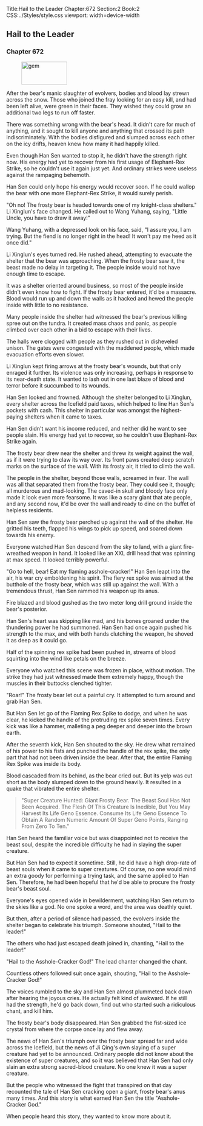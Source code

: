 Title:Hail to the Leader 
Chapter:672 
Section:2 
Book:2 
CSS:../Styles/style.css 
viewport: width=device-width
  
## Hail to the Leader
### Chapter 672 
<figure>
	<img src="../Images/gem.gif" alt="gem" id="gem" width="120" height="60" />
</figure>
  

  
  After the bear's manic slaughter of evolvers, bodies and blood lay strewn across the snow. Those who joined the fray looking for an easy kill, and had been left alive, were green in their faces. They wished they could grow an additional two legs to run off faster.

There was something wrong with the bear's head. It didn't care for much of anything, and it sought to kill anyone and anything that crossed its path indiscriminately. With the bodies disfigured and slumped across each other on the icy drifts, heaven knew how many it had happily killed.

Even though Han Sen wanted to stop it, he didn't have the strength right now. His energy had yet to recover from his first usage of Elephant-Rex Strike, so he couldn't use it again just yet. And ordinary strikes were useless against the rampaging behemoth.

Han Sen could only hope his energy would recover soon. If he could wallop the bear with one more Elephant-Rex Strike, it would surely perish.

"Oh no! The frosty bear is headed towards one of my knight-class shelters." Li Xinglun's face changed. He called out to Wang Yuhang, saying, "Little Uncle, you have to draw it away!"

Wang Yuhang, with a depressed look on his face, said, "I assure you, I am trying. But the fiend is no longer right in the head! It won't pay me heed as it once did."

Li Xinglun's eyes turned red. He rushed ahead, attempting to evacuate the shelter that the bear was approaching. When the frosty bear saw it, the beast made no delay in targeting it. The people inside would not have enough time to escape.

It was a shelter oriented around business, so most of the people inside didn't even know how to fight. If the frosty bear entered, it'd be a massacre. Blood would run up and down the walls as it hacked and hewed the people inside with little to no resistance.

Many people inside the shelter had witnessed the bear's previous killing spree out on the tundra. It created mass chaos and panic, as people climbed over each other in a bid to escape with their lives.

The halls were clogged with people as they rushed out in disheveled unison. The gates were congested with the maddened people, which made evacuation efforts even slower.

Li Xinglun kept firing arrows at the frosty bear's wounds, but that only enraged it further. Its violence was only increasing, perhaps in response to its near-death state. It wanted to lash out in one last blaze of blood and terror before it succumbed to its wounds.

Han Sen looked and frowned. Although the shelter belonged to Li Xinglun, every shelter across the Icefield paid taxes, which helped to line Han Sen's pockets with cash. This shelter in particular was amongst the highest-paying shelters when it came to taxes.

Han Sen didn't want his income reduced, and neither did he want to see people slain. His energy had yet to recover, so he couldn't use Elephant-Rex Strike again.

The frosty bear drew near the shelter and threw its weight against the wall, as if it were trying to claw its way over. Its front paws created deep scratch marks on the surface of the wall. With its frosty air, it tried to climb the wall.

The people in the shelter, beyond those walls, screamed in fear. The wall was all that separated them from the frosty bear. They could see it, though; all murderous and mad-looking. The caved-in skull and bloody face only made it look even more fearsome. It was like a scary giant that ate people, and any second now, it'd be over the wall and ready to dine on the buffet of helpless residents.

Han Sen saw the frosty bear perched up against the wall of the shelter. He gritted his teeth, flapped his wings to pick up speed, and soared down towards his enemy.

Everyone watched Han Sen descend from the sky to land, with a giant fire-wreathed weapon in hand. It looked like an XXL drill head that was spinning at max speed. It looked terribly powerful.

"Go to hell, bear! Eat my flaming asshole-cracker!" Han Sen leapt into the air, his war cry emboldening his spirit. The fiery rex spike was aimed at the butthole of the frosty bear, which was still up against the wall. With a tremendous thrust, Han Sen rammed his weapon up its anus.

Fire blazed and blood gushed as the two meter long drill ground inside the bear's posterior.

Han Sen's heart was skipping like mad, and his bones groaned under the thundering power he had summoned. Han Sen had once again pushed his strength to the max, and with both hands clutching the weapon, he shoved it as deep as it could go.

Half of the spinning rex spike had been pushed in, streams of blood squirting into the wind like petals on the breeze.

Everyone who watched this scene was frozen in place, without motion. The strike they had just witnessed made them extremely happy, though the muscles in their buttocks clenched tighter.

"Roar!" The frosty bear let out a painful cry. It attempted to turn around and grab Han Sen.

But Han Sen let go of the Flaming Rex Spike to dodge, and when he was clear, he kicked the handle of the protruding rex spike seven times. Every kick was like a hammer, malleting a peg deeper and deeper into the brown earth.

After the seventh kick, Han Sen shouted to the sky. He drew what remained of his power to his fists and punched the handle of the rex spike, the only part that had not been driven inside the bear. After that, the entire Flaming Rex Spike was inside its body.

Blood cascaded from its behind, as the bear cried out. But its yelp was cut short as the body slumped down to the ground heavily. It resulted in a quake that vibrated the entire shelter.

> "Super Creature Hunted: Giant Frosty Bear. The Beast Soul Has Not Been Acquired. The Flesh Of This Creature Is Inedible, But You May Harvest Its Life Geno Essence. Consume Its Life Geno Essence To Obtain A Random Numeric Amount Of Super Geno Points, Ranging From Zero To Ten."

Han Sen heard the familiar voice but was disappointed not to receive the beast soul, despite the incredible difficulty he had in slaying the super creature.

But Han Sen had to expect it sometime. Still, he did have a high drop-rate of beast souls when it came to super creatures. Of course, no one would mind an extra goody for performing a trying task, and the same applied to Han Sen. Therefore, he had been hopeful that he'd be able to procure the frosty bear's beast soul.

Everyone's eyes opened wide in bewilderment, watching Han Sen return to the skies like a god. No one spoke a word, and the area was deathly quiet.

But then, after a period of silence had passed, the evolvers inside the shelter began to celebrate his triumph. Someone shouted, "Hail to the leader!"

The others who had just escaped death joined in, chanting, "Hail to the leader!"

"Hail to the Asshole-Cracker God!" The lead chanter changed the chant.

Countless others followed suit once again, shouting, "Hail to the Asshole-Cracker God!"

The voices rumbled to the sky and Han Sen almost plummeted back down after hearing the joyous cries. He actually felt kind of awkward. If he still had the strength, he'd go back down, find out who started such a ridiculous chant, and kill him.

The frosty bear's body disappeared. Han Sen grabbed the fist-sized ice crystal from where the corpse once lay and flew away.

The news of Han Sen's triumph over the frosty bear spread far and wide across the Icefield, but the news of Ji Qing's own slaying of a super creature had yet to be announced. Ordinary people did not know about the existence of super creatures, and so it was believed that Han Sen had only slain an extra strong sacred-blood creature. No one knew it was a super creature.

But the people who witnessed the fight that transpired on that day recounted the tale of Han Sen cracking open a giant, frosty bear's anus many times. And this story is what earned Han Sen the title "Asshole-Cracker God."

When people heard this story, they wanted to know more about it.
